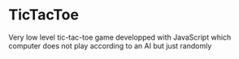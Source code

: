# TicTacToe
Very low level tic-tac-toe game developped with JavaScript which computer does not play according to an AI but just randomly
